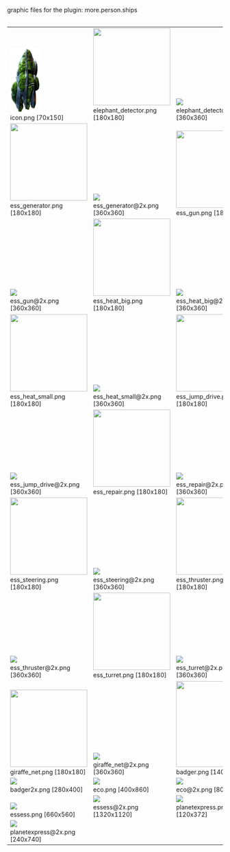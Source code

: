 graphic files for the plugin: more.person.ships<br>
<br>
<table>
	<tr valign="bottom">
		<td><img src="https://raw.githubusercontent.com/zuckung/endless-sky-plugins/refs/heads/main/myplugins/more.person.ships/icon.png" width="70" height="150"><br>
		icon.png [70x150]</td>
		<td><img src="https://raw.githubusercontent.com/zuckung/endless-sky-plugins/refs/heads/main/myplugins/more.person.ships/images/outfit/elephant_detector.png" width="180" height="180"><br>
		elephant_detector.png [180x180]</td>
		<td><img src="https://raw.githubusercontent.com/zuckung/endless-sky-plugins/refs/heads/main/myplugins/more.person.ships/images/outfit/elephant_detector@2x.png" height="200"><br>
		elephant_detector@2x.png [360x360]</td>
	</tr>
	<tr valign="bottom">
		<td><img src="https://raw.githubusercontent.com/zuckung/endless-sky-plugins/refs/heads/main/myplugins/more.person.ships/images/outfit/ess_generator.png" width="180" height="180"><br>
		ess_generator.png [180x180]</td>
		<td><img src="https://raw.githubusercontent.com/zuckung/endless-sky-plugins/refs/heads/main/myplugins/more.person.ships/images/outfit/ess_generator@2x.png" height="200"><br>
		ess_generator@2x.png [360x360]</td>
		<td><img src="https://raw.githubusercontent.com/zuckung/endless-sky-plugins/refs/heads/main/myplugins/more.person.ships/images/outfit/ess_gun.png" width="180" height="180"><br>
		ess_gun.png [180x180]</td>
	</tr>
	<tr valign="bottom">
		<td><img src="https://raw.githubusercontent.com/zuckung/endless-sky-plugins/refs/heads/main/myplugins/more.person.ships/images/outfit/ess_gun@2x.png" height="200"><br>
		ess_gun@2x.png [360x360]</td>
		<td><img src="https://raw.githubusercontent.com/zuckung/endless-sky-plugins/refs/heads/main/myplugins/more.person.ships/images/outfit/ess_heat_big.png" width="180" height="180"><br>
		ess_heat_big.png [180x180]</td>
		<td><img src="https://raw.githubusercontent.com/zuckung/endless-sky-plugins/refs/heads/main/myplugins/more.person.ships/images/outfit/ess_heat_big@2x.png" height="200"><br>
		ess_heat_big@2x.png [360x360]</td>
	</tr>
	<tr valign="bottom">
		<td><img src="https://raw.githubusercontent.com/zuckung/endless-sky-plugins/refs/heads/main/myplugins/more.person.ships/images/outfit/ess_heat_small.png" width="180" height="180"><br>
		ess_heat_small.png [180x180]</td>
		<td><img src="https://raw.githubusercontent.com/zuckung/endless-sky-plugins/refs/heads/main/myplugins/more.person.ships/images/outfit/ess_heat_small@2x.png" height="200"><br>
		ess_heat_small@2x.png [360x360]</td>
		<td><img src="https://raw.githubusercontent.com/zuckung/endless-sky-plugins/refs/heads/main/myplugins/more.person.ships/images/outfit/ess_jump_drive.png" width="180" height="180"><br>
		ess_jump_drive.png [180x180]</td>
	</tr>
	<tr valign="bottom">
		<td><img src="https://raw.githubusercontent.com/zuckung/endless-sky-plugins/refs/heads/main/myplugins/more.person.ships/images/outfit/ess_jump_drive@2x.png" height="200"><br>
		ess_jump_drive@2x.png [360x360]</td>
		<td><img src="https://raw.githubusercontent.com/zuckung/endless-sky-plugins/refs/heads/main/myplugins/more.person.ships/images/outfit/ess_repair.png" width="180" height="180"><br>
		ess_repair.png [180x180]</td>
		<td><img src="https://raw.githubusercontent.com/zuckung/endless-sky-plugins/refs/heads/main/myplugins/more.person.ships/images/outfit/ess_repair@2x.png" height="200"><br>
		ess_repair@2x.png [360x360]</td>
	</tr>
	<tr valign="bottom">
		<td><img src="https://raw.githubusercontent.com/zuckung/endless-sky-plugins/refs/heads/main/myplugins/more.person.ships/images/outfit/ess_steering.png" width="180" height="180"><br>
		ess_steering.png [180x180]</td>
		<td><img src="https://raw.githubusercontent.com/zuckung/endless-sky-plugins/refs/heads/main/myplugins/more.person.ships/images/outfit/ess_steering@2x.png" height="200"><br>
		ess_steering@2x.png [360x360]</td>
		<td><img src="https://raw.githubusercontent.com/zuckung/endless-sky-plugins/refs/heads/main/myplugins/more.person.ships/images/outfit/ess_thruster.png" width="180" height="180"><br>
		ess_thruster.png [180x180]</td>
	</tr>
	<tr valign="bottom">
		<td><img src="https://raw.githubusercontent.com/zuckung/endless-sky-plugins/refs/heads/main/myplugins/more.person.ships/images/outfit/ess_thruster@2x.png" height="200"><br>
		ess_thruster@2x.png [360x360]</td>
		<td><img src="https://raw.githubusercontent.com/zuckung/endless-sky-plugins/refs/heads/main/myplugins/more.person.ships/images/outfit/ess_turret.png" width="180" height="180"><br>
		ess_turret.png [180x180]</td>
		<td><img src="https://raw.githubusercontent.com/zuckung/endless-sky-plugins/refs/heads/main/myplugins/more.person.ships/images/outfit/ess_turret@2x.png" height="200"><br>
		ess_turret@2x.png [360x360]</td>
	</tr>
	<tr valign="bottom">
		<td><img src="https://raw.githubusercontent.com/zuckung/endless-sky-plugins/refs/heads/main/myplugins/more.person.ships/images/outfit/giraffe_net.png" width="180" height="180"><br>
		giraffe_net.png [180x180]</td>
		<td><img src="https://raw.githubusercontent.com/zuckung/endless-sky-plugins/refs/heads/main/myplugins/more.person.ships/images/outfit/giraffe_net@2x.png" height="200"><br>
		giraffe_net@2x.png [360x360]</td>
		<td><img src="https://raw.githubusercontent.com/zuckung/endless-sky-plugins/refs/heads/main/myplugins/more.person.ships/images/ship/badger.png" width="140" height="200"><br>
		badger.png [140x200]</td>
	</tr>
	<tr valign="bottom">
		<td><img src="https://raw.githubusercontent.com/zuckung/endless-sky-plugins/refs/heads/main/myplugins/more.person.ships/images/ship/badger2x.png" height="200"><br>
		badger2x.png [280x400]</td>
		<td><img src="https://raw.githubusercontent.com/zuckung/endless-sky-plugins/refs/heads/main/myplugins/more.person.ships/images/ship/eco.png" height="200"><br>
		eco.png [400x860]</td>
		<td><img src="https://raw.githubusercontent.com/zuckung/endless-sky-plugins/refs/heads/main/myplugins/more.person.ships/images/ship/eco@2x.png" height="200"><br>
		eco@2x.png [800x1720]</td>
	</tr>
	<tr valign="bottom">
		<td><img src="https://raw.githubusercontent.com/zuckung/endless-sky-plugins/refs/heads/main/myplugins/more.person.ships/images/ship/essess.png" width="200"><br>
		essess.png [660x560]</td>
		<td><img src="https://raw.githubusercontent.com/zuckung/endless-sky-plugins/refs/heads/main/myplugins/more.person.ships/images/ship/essess@2x.png" width="200"><br>
		essess@2x.png [1320x1120]</td>
		<td><img src="https://raw.githubusercontent.com/zuckung/endless-sky-plugins/refs/heads/main/myplugins/more.person.ships/images/ship/planetexpress.png" height="200"><br>
		planetexpress.png [120x372]</td>
	</tr>
	<tr valign="bottom">
		<td><img src="https://raw.githubusercontent.com/zuckung/endless-sky-plugins/refs/heads/main/myplugins/more.person.ships/images/ship/planetexpress@2x.png" height="200"><br>
		planetexpress@2x.png [240x740]</td>
		<td></td>
		<td></td>
	</tr>
</table>
